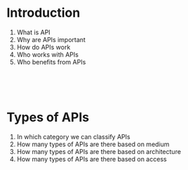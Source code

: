 # Introduction

1. What is API
2. Why are APIs important
3. How do APIs work
4. Who works with APIs
5. Who benefits from APIs

&nbsp;

&nbsp;

# Types of APIs

1. In which category we can classify APIs
2. How many types of APIs are there based on medium
3. How many types of APIs are there based on architecture
4. How many types of APIs are there based on access

&nbsp;

&nbsp;

&nbsp;

&nbsp;
&nbsp;

&nbsp;
&nbsp;

&nbsp;
&nbsp;

&nbsp;
&nbsp;

&nbsp;
&nbsp;
&nbsp;

&nbsp;
&nbsp;

&nbsp;
&nbsp;

&nbsp;
&nbsp;

&nbsp;
